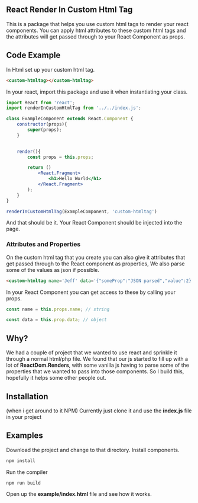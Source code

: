## React Render In Custom Html Tag

This is a package that helps you use custom html tags to render your react components. You can apply html attributes to these custom html tags and the attributes will get passed through to your React Component as props.


## Code Example

In Html set up your custom html tag.

```html
<custom-htmltag></custom-htmltag>
```

In your react, import this package and use it when instantiating your class. 

```jsx
import React from 'react';
import renderInCustomHtmlTag from '../../index.js';

class ExampleComponent extends React.Component {
    constructor(props){
        super(props);
    }
    

    render(){
        const props = this.props;

        return ()
            <React.Fragment>
                <h1>Hello World</h1>
            </React.Fragment>
        );
    }
}

renderInCustomHtmlTag(ExampleComponent, 'custom-htmltag')
```

And that should be it. Your React Component should be injected into the page.

### Attributes and Properties

On the custom html tag that you create you can also give it attributes that get passed through to the React component as properties, We also parse some of the values as json if possible.

```html
<custom-htmltag name='Jeff' data='{"someProp":"JSON parsed","value":2}'></custom-htmltag>
```

In your React Component you can get access to these by calling your props.

```javascript
const name = this.props.name; // string
```

```javascript
const data = this.prop.data; // object
```


## Why?

We had a couple of project that we wanted to use react and sprinkle it through a normal html/php file. We found that our js started to fill up with a lot of **ReactDom.Renders**, with some vanilla js having to parse some of the properties that we wanted to pass into those components. So I build this, hopefully it helps some other people out.



## Installation

(when i get around to it NPM)
Currently just clone it and use the **index.js**  file in your project

## Examples

Download the project and change to that directory. Install components.

```bash
npm install
```

Run the compiler

```bash
npm run build
```

Open up the **example/index.html** file and see how it works.
